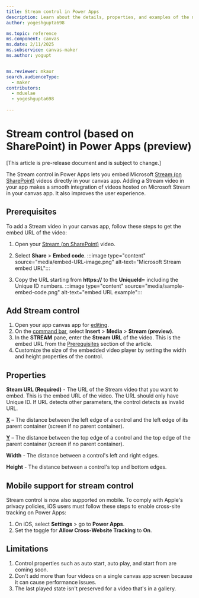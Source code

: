 ```yaml
---
title: Stream control in Power Apps
description: Learn about the details, properties, and examples of the new stream control in Power Apps.
author: yogeshgupta698

ms.topic: reference
ms.component: canvas
ms.date: 2/11/2025
ms.subservice: canvas-maker
ms.author: yogupt


ms.reviewer: mkaur
search.audienceType: 
  - maker
contributors:
  - mduelae
  - yogeshgupta698
  
---
```

# Stream control (based on SharePoint) in Power Apps (preview)

[This article is pre-release document and is subject to change.]

The Stream control in Power Apps lets you embed Microsoft [Stream (on SharePoint)](/stream/streamnew/new-stream) videos directly in your canvas app. Adding a Stream video in your app makes a smooth integration of videos hosted on Microsoft Stream in your canvas app. It also improves the user experience.

## Prerequisites

To add a Stream video in your canvas app, follow these steps to get the embed URL of the video:

1. Open your [Stream (on SharePoint)](/stream/streamnew/new-stream) video.
1. Select **Share** > **Embed code**.
:::image type="content" source="media/embed-URL-image.png" alt-text="Microsoft Stream embed URL":::

1. Copy the URL starting from **https://** to the **UniqueId=** including the Unique ID numbers.
:::image type="content" source="media/sample-embed-code.png" alt-text="embed URL example":::


## Add Stream control 

1. Open your app canvas app for [editing](../../edit-app.md).
1. On the [command bar](../../power-apps-studio.md#1--power-apps-studio-modern-command-bar), select **Insert** > **Media** > **Stream (preview)**.
1. In the **STREAM** pane, enter the **Stream URL** of the video. This is the embed URL from the [Prerequisites](new-stream-video-control.md#prerequisites) section of the article.
1. Customize the size of the embedded video player by setting the width and height properties of the control.


## Properties

**Steam URL (Required)** - The URL of the Stream video that you want to embed. This is the embed URL of the video. The URL should only have Unique ID. If URL detects other parameters, the control detects as invalid URL.
 
**[X](../properties-size-location.md)** – The distance between the left edge of a control and the left edge of its parent container (screen if no parent container).

**[Y](../properties-size-location.md)** – The distance between the top edge of a control and the top edge of the parent container (screen if no parent container).

**Width** - The distance between a control's left and right edges. 

**Height** - The distance between a control's top and bottom edges. 

## Mobile support for stream control
Stream control is now also supported on mobile. To comply with Apple's privacy policies, iOS users must follow these steps to enable cross-site tracking on Power Apps:

1. On iOS, select **Settings** > go to **Power Apps**.
1. Set the toggle for **Allow Cross-Website Tracking** to **On**.

## Limitations

1. Control properties such as auto start, auto play, and start from are coming soon.
1. Don't add more than four videos on a single canvas app screen because it can cause performance issues.
3. The last played state isn't preserved for a video that's in a gallery.
